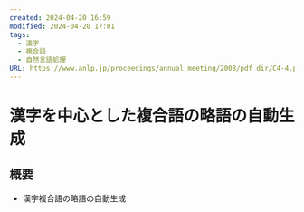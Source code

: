 ```yaml
---
created: 2024-04-20 16:59
modified: 2024-04-20 17:01
tags:
  - 漢字
  - 複合語
  - 自然言語処理
URL: https://www.anlp.jp/proceedings/annual_meeting/2008/pdf_dir/C4-4.pdf
---
```


# 漢字を中心とした複合語の略語の自動生成

## 概要

- 漢字複合語の略語の自動生成
